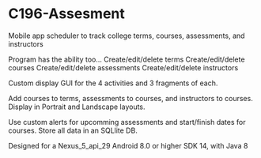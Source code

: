 # C196-Assesment
Mobile app scheduler to track college terms, courses, assessments, and instructors

Program has the ability too...
Create/edit/delete terms
Create/edit/delete courses
Create/edit/delete assessments
Create/edit/delete instructors

Custom display GUI for the 4 activities and 3 fragments of each.

Add courses to terms, assessments to courses, and instructors to courses.
Display in Portrait and Landscape layouts.

Use custom alerts for upcomming assessments and start/finish dates for courses.
Store all data in an SQLlite DB.

Designed for a Nexus_5_api_29
Android 8.0 or higher
SDK 14, with Java 8

